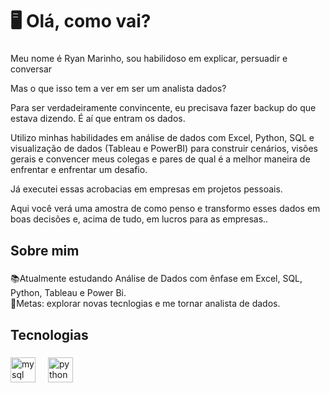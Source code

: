 <h1 align="left">🖥️ Olá, como vai?</h1>

###

<p align="left">Meu nome é Ryan Marinho, sou habilidoso em explicar, persuadir e conversar

Mas o que isso tem a ver em ser um analista dados?

Para ser verdadeiramente convincente, eu precisava fazer backup do que estava dizendo. É aí que entram os dados.

Utilizo minhas habilidades em análise de dados com Excel, Python, SQL e visualização de dados (Tableau e PowerBI) para construir cenários, visões gerais e convencer meus colegas e pares de qual é a melhor maneira de enfrentar e enfrentar um desafio.

Já executei essas acrobacias em empresas em projetos pessoais.

Aqui você verá uma amostra de como penso e transformo esses dados em boas decisões e, acima de tudo, em lucros para as empresas..</p>

###

<h2 align="left">Sobre mim</h2>

###

<p align="left">📚Atualmente estudando Análise de Dados com ênfase em Excel, SQL, Python, Tableau e Power Bi.<br>🎯Metas: explorar novas tecnlogias e me tornar analista de dados.</p>

###

<h2 align="left">Tecnologias</h2>

###

<div align="left">
  <img src="https://cdn.jsdelivr.net/gh/devicons/devicon/icons/mysql/mysql-original.svg" height="40" alt="mysql logo"  />
  <img width="12" />
  <img src="https://cdn.jsdelivr.net/gh/devicons/devicon/icons/python/python-original.svg" height="40" alt="python logo"  />
</div>

###
